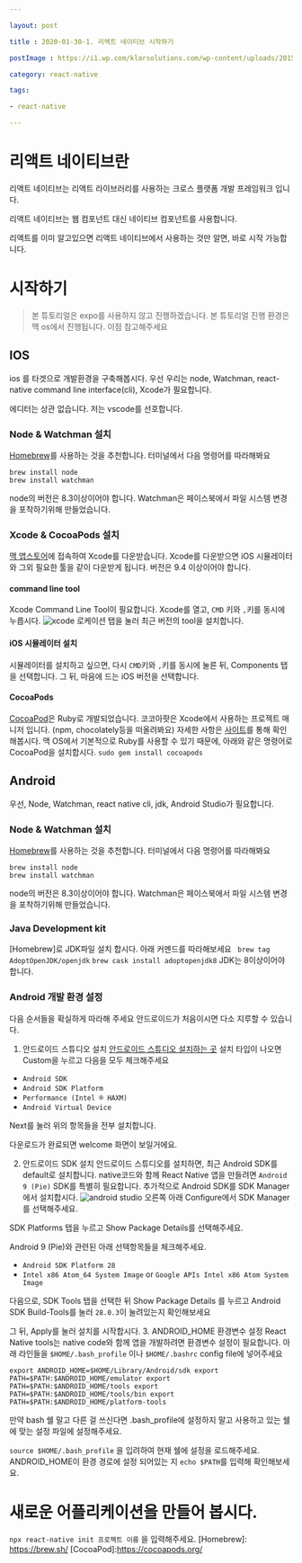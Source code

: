 ```yaml
---

layout: post

title : 2020-01-30-1. 리엑트 네이티브 시작하기

postImage : https://i1.wp.com/klarsolutions.com/wp-content/uploads/2015/05/react-native-logo.png?ssl=1

category: react-native

tags:

- react-native

---
```


  

# 리액트 네이티브란

리액트 네이티브는 리액트 라이브러리를 사용하는 크로스 플랫폼 개발 프레임워크 입니다.

리액트 네이티브는 웹 컴포넌트 대신 네이티브 컴포넌트를 사용합니다.

리액트를 이미 알고있으면 리액트 네이티브에서 사용하는 것만 알면, 바로 시작 가능합니다.

# 시작하기 
> 본 튜토리얼은 expo를 사용하지 않고 진행하겠습니다.
> 본 튜토리얼 진행 환경은 맥 os에서 진행됩니다.
>  이점 참고해주세요

##  IOS
ios 를 타겟으로 개발환경을 구축해봅시다.
우선 우리는 node, Watchman, react-native command line interface(cli), Xcode가 필요합니다.

에디터는 상관 없습니다.
저는  vscode를 선호합니다.

### Node & Watchman 설치
[Homebrew]([https://brew.sh/](https://brew.sh/))를 사용하는 것을 추천합니다.  터미널에서 다음 명령어를 따라해봐요

`brew install node`  
`brew install watchman`

node의 버전은 8.3이상이어야 합니다.
Watchman은 페이스북에서 파일 시스템 변경을 포착하기위해 만들었습니다.

### Xcode & CocoaPods 설치
[맥 앱스토어]([https://apps.apple.com/us/app/xcode/id497799835?mt=12](https://apps.apple.com/us/app/xcode/id497799835?mt=12))에 접속하여  Xcode를 다운받습니다.
Xcode를 다운받으면 iOS 시뮬레이터와 그외 필요한 툴을 같이 다운받게 됩니다.
버전은 9.4 이상이어야 합니다.

#### command line tool
Xcode Command Line Tool이 필요합니다.
Xcode를 열고, `CMD` 키와 `,`키를 동시에 누릅시다.
![xcode](https://facebook.github.io/react-native/docs/assets/GettingStartedXcodeCommandLineTools.png)
로케이션 탭을 눌러 최근 버전의 tool을 설치합니다.

#### iOS 시뮬레이터 설치
시뮬레이터를 설치하고 싶으면,
다시 `CMD`키와 `,`키를 동시에 눌른 뒤, Components 탭을 선택합니다.
그 뒤, 마음에 드는 iOS 버전을 선택합니다.

#### CocoaPods
[CocoaPod](https://cocoapods.org/)은 Ruby로 개발되었습니다.
코코아팟은 Xcode에서 사용하는 프로젝트 매니저 입니다. (npm, chocolately등을 떠올려봐요)
자세한 사항은 [사이트]([https://guides.cocoapods.org/using/getting-started.html](https://guides.cocoapods.org/using/getting-started.html))를 통해 확인해봅시다.
맥 OS에서 기본적으로 Ruby를 사용할 수 있기 때문에, 아래와 같은 명령어로 CocoaPod을 설치합시다.
`sudo gem install cocoapods`





## Android
우선, Node, Watchman, react native cli, jdk, Android Studio가 필요합니다.

### Node & Watchman 설치
[Homebrew](https://brew.sh/)를 사용하는 것을 추천합니다.  터미널에서 다음 명령어를 따라해봐요

`brew install node`  
`brew install watchman`

node의 버전은 8.3이상이어야 합니다.
Watchman은 페이스북에서 파일 시스템 변경을 포착하기위해 만들었습니다.

### Java Development kit
[Homebrew]로 JDK파일 설치 합시다.
아래 커멘드를 따라해보세요
` brew tag AdoptOpenJDK/openjdk`
`brew cask install adoptopenjdk8`
JDK는 8이상이어야 합니다.

### Android 개발 환경 설정
다음 순서들을 확실하게 따라해 주세요
안드로이드가 처음이시면 다소 지루할 수 있습니다.

1. 안드로이드 스튜디오 설치
[안드로이드 스튜디오 설치하는 곳]([https://developer.android.com/studio/index.html](https://developer.android.com/studio/index.html))
설치 타입이 나오면 Custom을 누르고 다음을 모두 체크해주세요
- `Android SDK`
- `Android SDK Platform`
- `Performance (Intel ® HAXM)`
- `Android Virtual Device`

Next를 눌러 위의 항목들을 전부 설치합니다.

다운로드가 완료되면  welcome 화면이 보일거에요.

2. 안드로이드 SDK 설치
안드로이드 스튜디오를 설치하면, 최근 Android SDK를 default로 설치합니다.
native코드와 함께 React Native 앱을 만들려면 `Android 9 (Pie)` SDK를 특별히 필요합니다.
추가적으로 Android SDK를 SDK Manager 에서 설치합시다.
![android studio](https://facebook.github.io/react-native/docs/assets/GettingStartedAndroidStudioWelcomeMacOS.png)
오른쪽 아래 Configure에서 SDK Manager를 선택해주세요.

SDK Platforms  탭을 누르고 Show Package Details를 선택해주세요.

Android 9 (Pie)와 관련된 아래 선택항목들을 체크해주세요.
- `Android SDK Platform 28`
- `Intel x86 Atom_64 System Image` or `Google APIs Intel x86 Atom System Image`

다음으로, SDK Tools  탭을 선택한 뒤 Show Package Details 를 누르고 
Android SDK Build-Tools를 눌러 `28.0.3`이 눌려있는지 확인해보세요

그 뒤, Apply를 눌러 설치를 시작합시다.
3. ANDROID_HOME 환경변수 설정
 React Native tools는 native code와 함께 앱을 개발하려면 환경변수 설정이 필요합니다.
 아래 라인들을 `$HOME/.bash_profile` 이나 `$HOME/.bashrc` config file에 넣어주세요
 ```
export ANDROID_HOME=$HOME/Library/Android/sdk export 
PATH=$PATH:$ANDROID_HOME/emulator export 
PATH=$PATH:$ANDROID_HOME/tools export 
PATH=$PATH:$ANDROID_HOME/tools/bin export 
PATH=$PATH:$ANDROID_HOME/platform-tools
 ```
만약 bash 쉘 말고 다른 걸 쓰신다면 .bash_profile에 설정하지 말고 사용하고 있는 쉘에 맞는 설정 파일에 설정해주세요.

`source $HOME/.bash_profile`
을 입려하여 현재 쉘에 설정을 로드해주세요.
ANDROID_HOME이 환경 경로에 설정 되어있는 지 `echo $PATH`를 입력해 확인해보세요.



# 새로운 어플리케이션을 만들어 봅시다.

`npx react-native init 프로젝트 이름`
을 입력해주세요.
[Homebrew]: https://brew.sh/
[CocoaPod]:https://cocoapods.org/